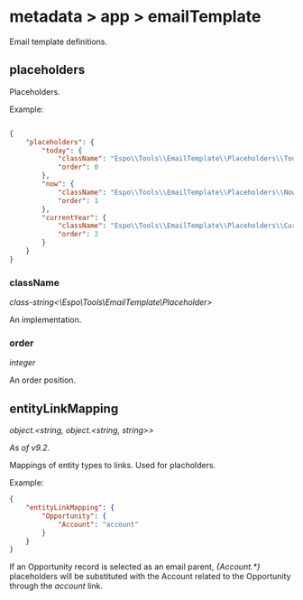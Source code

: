 # metadata > app > emailTemplate

Email template definitions.

## placeholders

Placeholders.

Example:

```json

{
    "placeholders": {
        "today": {
            "className": "Espo\\Tools\\EmailTemplate\\Placeholders\\Today",
            "order": 0
        },
        "now": {
            "className": "Espo\\Tools\\EmailTemplate\\Placeholders\\Now",
            "order": 1
        },
        "currentYear": {
            "className": "Espo\\Tools\\EmailTemplate\\Placeholders\\CurrentYear",
            "order": 2
        }
    }
}
```

### className

*class-string<\Espo\Tools\EmailTemplate\Placeholder\>*

An implementation.

### order

*integer*

An order position.

## entityLinkMapping

*object.<string, object.<string, string\>\>*

*As of v9.2.*

Mappings of entity types to links. Used for placholders.

Example:

```json
{
    "entityLinkMapping": {
        "Opportunity": {
            "Account": "account"
        }
    }
}
```

If an Opportunity record is selected as an email parent, *{Account.\*}* placeholders will be substituted with the Account related to the Opportunity through the *account* link.
